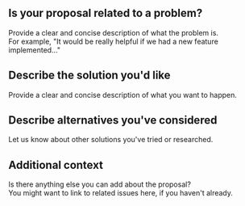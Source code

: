 ## Is your proposal related to a problem?

Provide a clear and concise description of what the problem is.  
For example, "It would be really helpful if we had a new feature implemented..."

## Describe the solution you'd like

Provide a clear and concise description of what you want to happen.

## Describe alternatives you've considered

Let us know about other solutions you've tried or researched.

## Additional context

Is there anything else you can add about the proposal?  
You might want to link to related issues here, if you haven't already.
